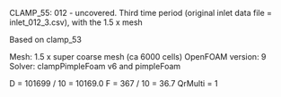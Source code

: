 CLAMP_55: 012 - uncovered. Third time period (original inlet data file = inlet_012_3.csv), with the 1.5 x mesh

Based on clamp_53

Mesh: 1.5 x super coarse mesh (ca 6000 cells)
OpenFOAM version: 9
Solver: clampPimpleFoam v6 and pimpleFoam

D = 101699 / 10 = 10169.0
F = 367 / 10 = 36.7
QrMulti = 1
